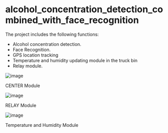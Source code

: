 # alcohol_concentration_detection_combined_with_face_recognition
The project includes the following functions:
- Alcohol concentration detection.
- Face Recognition.
- GPS location tracking
- Temperature and humidity updating module in the truck bin
- Relay module.


![image](https://user-images.githubusercontent.com/89629398/141227540-6433f711-6faf-45d6-85b0-65a88e39aa4d.png)

CENTER Module



![image](https://user-images.githubusercontent.com/89629398/141227555-bafc2670-6a40-4987-aa26-a5d68f582e18.png)

RELAY Module



![image](https://user-images.githubusercontent.com/89629398/141227569-21841fc5-9cf0-4357-b8a5-ce149b4f49e2.png)

Temperature and Humidity Module
